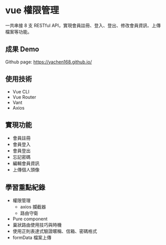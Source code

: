 # vue 權限管理
一共串接 8 支 RESTful API，實現會員註冊、登入、登出、修改會員資訊、上傳檔案等功能。

## 成果 Demo
Github page: https://yachen168.github.io/

## 使用技術
- Vue CLI
- Vue Router
- Vant
- Axios

## 實現功能
- 會員註冊
- 會員登入
- 會員登出
- 忘記密碼 
- 編輯會員資訊
- 上傳個人頭像
  
## 學習重點紀錄
- 權限管理
  - axios 攔截器
  - 路由守衛
- Pure component
- 巢狀路由使用技巧與時機
- 使用正則表達式驗證暱稱、信箱、密碼格式
- formData 檔案上傳